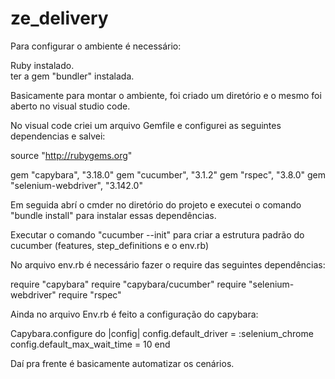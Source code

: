 # ze_delivery

Para configurar o ambiente é necessário:  

Ruby instalado.  
ter a gem "bundler" instalada.  

Basicamente para montar o ambiente, foi criado um diretório e o mesmo foi aberto no visual studio code.

No visual code criei um arquivo Gemfile e configurei as seguintes dependencias e salvei:

source "http://rubygems.org"

gem "capybara", "3.18.0"
gem "cucumber", "3.1.2"
gem "rspec", "3.8.0"
gem "selenium-webdriver", "3.142.0"

Em seguida abrí o cmder no diretório do projeto e executei o comando "bundle install" para instalar essas dependências.

Executar o comando "cucumber --init" para criar a estrutura padrão do cucumber (features, step_definitions e o env.rb)

No arquivo env.rb é necessário fazer o require das seguintes dependências:

require "capybara"
require "capybara/cucumber"
require "selenium-webdriver"
require "rspec"

Ainda no arquivo Env.rb é feito a configuração do capybara:

Capybara.configure do |config|
  config.default_driver = :selenium_chrome
  config.default_max_wait_time = 10
end

Daí pra frente é basicamente automatizar os cenários.
